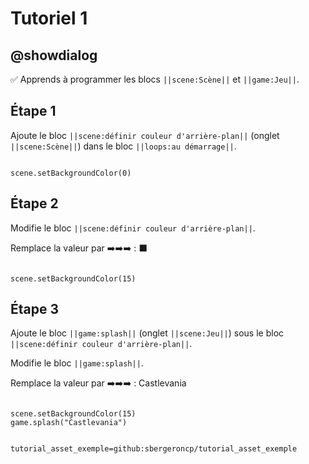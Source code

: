 # Tutoriel 1

## @showdialog

✅ Apprends à programmer les blocs ``||scene:Scène||`` et ``||game:Jeu||``.

## Étape 1

Ajoute le bloc ``||scene:définir couleur d'arrière-plan||`` (onglet ``||scene:Scène||``) dans le bloc ``||loops:au démarrage||``.

```blocks

scene.setBackgroundColor(0)

```
## Étape 2

Modifie le bloc ``||scene:définir couleur d'arrière-plan||``.

Remplace la valeur par ➡️➡️➡️ : ⬛

```blocks

scene.setBackgroundColor(15)

```

## Étape 3

Ajoute le bloc ``||game:splash||`` (onglet ``||scene:Jeu||``) sous le bloc ``||scene:définir couleur d'arrière-plan||``.

Modifie le bloc ``||game:splash||``.

Remplace la valeur par ➡️➡️➡️ : Castlevania

```blocks

scene.setBackgroundColor(15)
game.splash("Castlevania")

```

```package

tutorial_asset_exemple=github:sbergeroncp/tutorial_asset_exemple

```